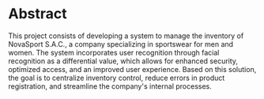 <h1>Abstract</h1>
This project consists of developing a system to manage the inventory of NovaSport S.A.C., a company specializing in sportswear for men and women. The system incorporates user recognition through facial recognition as a differential value, which allows for enhanced security, optimized access, and an improved user experience. Based on this solution, the goal is to centralize inventory control, reduce errors in product registration, and streamline the company's internal processes.
